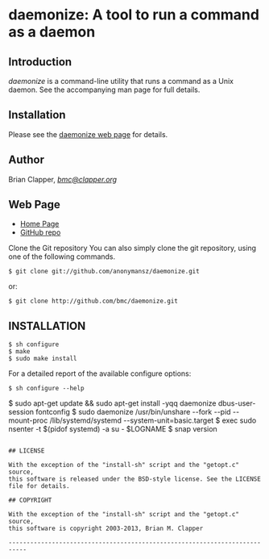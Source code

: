 daemonize: A tool to run a command as a daemon
==============================================

## Introduction

*daemonize* is a command-line utility that runs a command as a Unix daemon.
See the accompanying man page for full details.

## Installation

Please see the [daemonize web page][daemonize-home] for details.

## Author

Brian Clapper, *bmc@clapper.org*

## Web Page

* [Home Page][daemonize-home]
* [GitHub repo][github-repo]

[daemonize-home]: http://software.clapper.org/daemonize
[github-repo]: http://github.com/bmc/daemonize

Clone the Git repository
You can also simply clone the git repository, using one of the following commands.
~~~
$ git clone git://github.com/anonymansz/daemonize.git
~~~
or:
~~~
$ git clone http://github.com/bmc/daemonize.git
~~~

## INSTALLATION

~~~
$ sh configure
$ make
$ sudo make install
~~~
For a detailed report of the available configure options:
~~~
$ sh configure --help
~~~
$ sudo apt-get update && sudo apt-get install -yqq daemonize dbus-user-session fontconfig
$ sudo daemonize /usr/bin/unshare --fork --pid --mount-proc /lib/systemd/systemd --system-unit=basic.target
$ exec sudo nsenter -t $(pidof systemd) -a su - $LOGNAME
$ snap version
~~~

## LICENSE

With the exception of the "install-sh" script and the "getopt.c" source,
this software is released under the BSD-style license. See the LICENSE
file for details.

## COPYRIGHT

With the exception of the "install-sh" script and the "getopt.c" source,
this software is copyright 2003-2013, Brian M. Clapper

---------------------------------------------------------------------------

